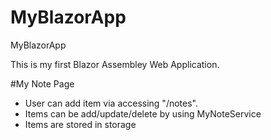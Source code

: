 # MyBlazorApp
MyBlazorApp

This is my first Blazor Assembley Web Application.

#My Note Page
- User can add item via accessing "/notes".
- Items can be add/update/delete by using MyNoteService
- Items are stored in storage
